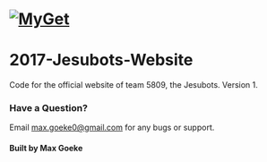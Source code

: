 # 	[![MyGet](https://img.shields.io/website-up-down-green-red/http/shields.io.svg?label=my-website)](https://github.com/Jesubots/2017-Jesubots-Website)
2017-Jesubots-Website
=========
Code for the official website of team 5809, the Jesubots. Version 1.

### Have a Question?

Email max.goeke0@gmail.com for any bugs or support.

#### Built by Max Goeke
